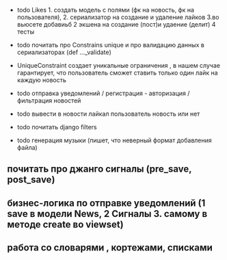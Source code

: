 - todo Likes 1. создать модель с полями (фк на новость, фк на пользователя), 2. сериализатор на создание и удаление лайков 3.во вьюсете добавиьб 2 экшена на создание (пост)и удаение (делит) 4 тесты
- todo почитать про Constrains unique и про валидацию данных в сериализаторах (def ..._validate)

- UniqueConstraint создает уникальные ограничения , в нашем случае гарантирует, что пользователь сможет ставить только один лайк на каждую новость

- todo отправка уведомлений / регистрация - авторизация / фильтрация новостей
- todo вывести в новости лайкал пользователь новость или нет

- todo почитать django filters
- todo генерация музыки (пишет, что неверный формат добавления файла)


## почитать про джанго сигналы (pre_save, post_save)
## бизнес-логика по отправке уведомлений (1 save в модели News, 2 Сигналы 3. самому в методе create во viewset)
## работа со словарями , кортежами, списками 
